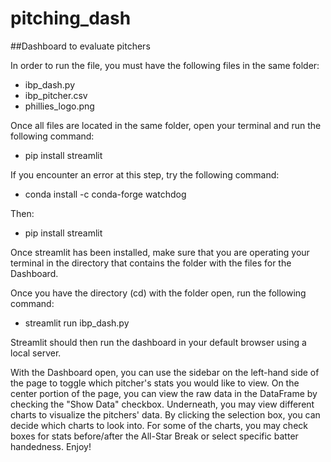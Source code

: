 # pitching_dash
##Dashboard to evaluate pitchers

In order to run the file, you must have the following files in the same folder:
* ibp_dash.py
* ibp_pitcher.csv
* phillies_logo.png

Once all files are located in the same folder, open your terminal and run the following command:
* pip install streamlit

If you encounter an error at this step, try the following command:
* conda install -c conda-forge watchdog

Then:
* pip install streamlit

Once streamlit has been installed, make sure that you are operating your terminal in the directory that contains the folder with the files for the Dashboard.

Once you have the directory (cd) with the folder open, run the following command:
* streamlit run ibp_dash.py

Streamlit should then run the dashboard in your default browser using a local server.

With the Dashboard open, you can use the sidebar on the left-hand side of the page to toggle which pitcher's stats you would like to view. On the center portion of the page, you can view the raw data in the DataFrame by checking the "Show Data" checkbox. Underneath, you may view different charts to visualize the pitchers' data. By clicking the selection box, you can decide which charts to look into. For some of the charts, you may check boxes for stats before/after the All-Star Break or select specific batter handedness. Enjoy!
